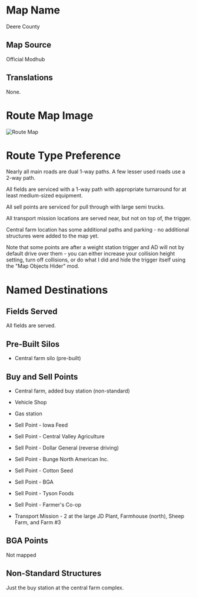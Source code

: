 # Map Name

Deere County

## Map Source

Official Modhub

## Translations

None.

# Route Map Image

![Route Map](Map.png)

# Route Type Preference

Nearly all main roads are dual 1-way paths.  A few lesser used roads use a 2-way path. 

All fields are serviced with a 1-way path with appropriate turnaround for at least medium-sized equipment.

All sell points are serviced for pull through with large semi trucks.

All transport mission locations are served near, but not on top of, the trigger.

Central farm location has some additional paths and parking - no additional structures were added to the map yet.

Note that some points are after a weight station trigger and AD will not by default drive over them - you can either increase your collision height setting, turn off collisions, or do what I did and hide the trigger itself using the "Map Objects Hider" mod.

# Named Destinations

## Fields Served

All fields are served.

## Pre-Built Silos

 * Central farm silo (pre-built)

## Buy and Sell Points

 * Central farm, added buy station (non-standard)
 * Vehicle Shop
 * Gas station

 * Sell Point - Iowa Feed
 * Sell Point - Central Valley Agriculture
 * Sell Point - Dollar General (reverse driving)
 * Sell Point - Bunge North American Inc.
 * Sell Point - Cotton Seed
 * Sell Point - BGA
 * Sell Point - Tyson Foods
 * Sell Point - Farmer's Co-op

 * Transport Mission - 2 at the large JD Plant, Farmhouse (north), Sheep Farm, and Farm #3


## BGA Points

 Not mapped
 
## Non-Standard Structures
 
 Just the buy station at the central farm complex.

